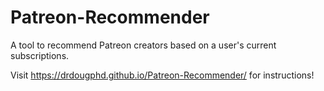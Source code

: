 # Patreon-Recommender

A tool to recommend Patreon creators based on a user's current subscriptions.

Visit https://drdougphd.github.io/Patreon-Recommender/ for instructions!


